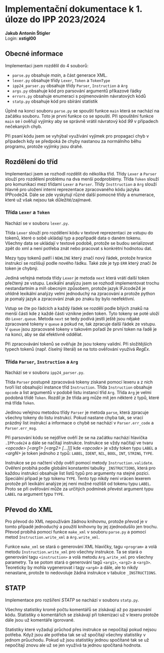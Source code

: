 # Implementační dokumentace k 1. úloze do IPP 2023/2024

**Jakub Antonín Štigler**\
Login: **xstigl00**

## Obecné informace

Implementaci jsem rozdělil do 4 souborů:
- `parse.py` obsahuje *main*, a část generace XML.
- `lexer.py` obsahuje třídy `Lexer`, `Token` a `TokenType`
- `ipp24_parser.py` obsahuje třídy `Parser`, `Instruction` a `Arg`
- `args.py` obsahuje kód pro parsování argumentů příkazové řádky
- `errors.py` obsahuje enumeraci s pojmenováním návratových kódů
- `statp.py` obsahuje kód pro sbírání statistik

Úplně na konci souboru `parse.py` se spouští funkce `main` která se nachází na
začátku souboru. Toto je první funkce co se spouští. Při spouštění funkce
`main` se i ověřují vyjímky aby se správně vrátil návratový kód *99* v
případech nečekaných chyb.

Při psaní kódu jsem se vyhýbal využívání vyjímek pro propagaci chyb v případech
kdy se předpoká že chyby nastanou za normálního běhu programu, protože vyjímky
jsou drahé.

## Rozdělení do tříd

Implementaci jsem se rozhodl rozdělit do několika tříd. Třídy `Lexer` a
`Parser` slouží pro rozdělení problému na dva menší podproblémy. Třída `Token`
slouží pro komunikaci mezi třídami `Lexer` a `Parser`. Třídy `Insttruction` a
`Arg` slouží hlavně pro uložení interní reprezentace zpracovaného kódu jazyka
IPPcode24. Dále se zde vyskytují různé další pomocné třídy a enumerace, které
už však nejsou tak důležité/zajímavé.

### Třída `Lexer` a `Token`

Nachází se v souboru `lexer.py`.

Třída `Lexer` slouží pro rozdělení kódu v textové reprezentaci ze vstupu do
tokenů, které o sobě ukládají typ a popřípadě data o daném tokenu. Všechny data
se ukládají v textové podobě, protože se budou serializovat zpět do xml a není
potřeba znát nebo pracovat s konkrétní hodnotou dat.

Mezy typy tokenů patří i `NEWLINE` který značí nový řádek, protože hranice
instrukcí se rozlišují podle nového řádku. Také zde je typ `ERR` který značí
že token je chybný.

Jediná veřejná metoda třídy `Lexer` je metoda `next` která vrátí další token
přečtený ze vstupu. Lexikální analýzu jsem se rozhodl implementovat trochu
nestandartním a míň obecným způsobem, protože jazyk IFJcode24 je ohldně
lexikální analýzy velmi jednoduchý na zpracování a protože python je pomalý
jazyk a zpracování znak po znaku by bylo neefektivní.

Vstup se čte po řádcích a každý řádek se rozdělí podle bílých znaků na menší
části kde z každé části vznikne jeden token. Tyto tokeny se poté uloží do
`Lexer.queue`. Metoda `next` se tedy podívá jestli ještě jsou nějaké zpracované
tokeny v `queue` a pokud ne, tak zpracuje další řádek ze vstupu. V `queue` jsou
zpracované tokeny v takovém pořadí že první token na řadě je na konci, aby se
dal efektivně oddělat.

Při zpracovávání tokenů se ověřuje že jsou tokeny validní. Při složitějších
typech tokenů (např. číselný literál) se na toto ověřování využívá *RegEx*.

### Třída `Parser`, `Instruction` a `Arg`

Nachází se v souboru `ipp24_parser.py`.

Třída `Parser` postupně zpracovává tokeny získané pomocí lexeru a z nich tvoří
list obsahující instance tříd `Instruction`. Třída `Instruction` obsahuje
`opcode` a list argumentů v podobě listu instancí tříd `Arg`. Třída `Arg`
je velmi podobná třídě `Token`. Rozdíl je že třída arg může mít jen některé z
typů, které má třída `Token`.

Jedinou veřejnou metodou třídy `Parser` je metoda `parse`, která zpracuje
všechny tokeny do listu instrukcí. Pokud nastane chyba tak, se vrací prázdný
list instrukcí a informace o chybě se nachází v `Parser.err_code` a
`Parser.err_msg`.

Při parsování kódu se nejdříve ověří že se na začátku nachází hlavička
`.IPPcode24` a dále se načítají instrukce. Instrukce se vždy načítají ve tvaru
*\<opcode\> [\<arg1\> [\<arg2\> \[...]]]* kde *\<opcode\>* je vždy token typu
`LABEL` a *\<argN\>* je token jednoho z typů: `LABEL`, `IDENT`, `NIL`, `BOOL`,
`INT`, `STRING`, `TYPE`.

Instrukce se po načtení vždy ověří pomocí metody `Instruction.validate`.
Ověření probíhá podle globální konstantní tabulky `_INSTRUCTIONS`, která pro
každou instrukci obsahuje list listů typů pro argumenty na stejné pozici.
Speciální případ je typ tokenu `TYPE`. Tento typ nikdy není vrácen lexerem
protože při lexikální analýze jej není možné rozlišit od tokenu typu `LABEL`.
Proto se při ověřování může za určitých podmínek převést argument typu `LABEL`
na argument typu `TYPE`.

## Převod do XML

Pro převod do XML nepoužívám žádnou knihovnu, protože převod je v tomto případě
jednoduchý a použití knihovny by jej zjednodušilo jen trochu. Převod probíhá
pomocí funkce `make_xml` v souboru `parse.py` a pomocí metod
`Instruction.write_xml` a `Arg.write_xml`.

Funkce `make_xml` se stará o generování XML hlavičky, tagu `<program>` a volá
metodu `Instruction.write_xml` pro všechny instrukce. Ta se stará o generování
tagu `<instruction>` a volá metodu `Arg.write_xml` pro všechny parametry. Ta
se potom stará o generování tagů `<arg1>`, `<arg2>` a `<arg3>`. Teoreticky
by mohla vygenerovat i tagy `<arg4>` a dále, ale to nikdy nenastane, protože
to nedovoluje žádná instrukce v tabulce `_INSTRUCTIONS`.

## STATP

Implementace pro rozšíření *STATP* se nachází v souboru `statp.py`.

Všechny statistiky kromě počtu komentářů se získávají až po zparsování kódu.
Statistiky o komentářích se získávají při tokenizaci už v lexeru protože dále
jsou už komentáře igorované.

Statistiky které vyžadují průchod přes instrukce se nepočítají pokud nejsou
potřeba. Když jsou ale potřeba tak se už spočítají všechny statistiky v jednom
průuchodu. Pokud už jsou statistiky jednou spočítané tak se už nepočítají znovu
ale už se jen využívá ta jednou spočítaná hodnota.

